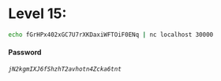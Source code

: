 # Level 15: 
```sh
echo fGrHPx402xGC7U7rXKDaxiWFTOiF0ENq | nc localhost 30000
```
#### Password
*`jN2kgmIXJ6fShzhT2avhotn4Zcka6tnt`*

